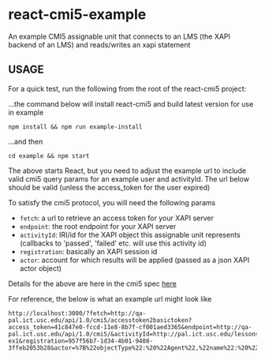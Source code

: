 # react-cmi5-example
An example CMI5 assignable unit that connects to an LMS (the XAPI backend of an LMS) and reads/writes an xapi statement

## USAGE

For a quick test, run the following from the root of the react-cmi5 project:

...the command below will install react-cmi5 and build latest version for use in example
```
npm install && npm run example-install
``` 
...and then
```
cd example && npm start
```

The above starts React, but you need to adjust the example url to include valid cmi5 query params for an example user and activityId. The url below should be valid (unless the access_token for the user expired)

To satisfy the cmi5 protocol, you will need the following params

- `fetch`: a url to retrieve an access token for your XAPI server
- `endpoint`: the root endpoint for your XAPI server
- `activityId`: IRI/id for the XAPI object this assignable unit represents (callbacks to 'passed', 'failed' etc. will use this activity id)
- `registration`: basically an XAPI session id
- `actor`: account for which results will be applied (passed as a json XAPI actor object)

Details for the above are here in the cmi5 spec [here](https://github.com/AICC/CMI-5_Spec_Current/blob/quartz/cmi5_spec.md#81-launch-method)

For reference, the below is what an example url might look like

```
http://localhost:3000/?fetch=http://qa-pal.ict.usc.edu/api/1.0/cmi5/accesstoken2basictoken?access_token=41c847e0-fccd-11e8-8b7f-cf001aed3365&endpoint=http://qa-pal.ict.usc.edu/api/1.0/cmi5/&activityId=http://pal.ict.usc.edu/lessons/cmi5-ex1&registration=957f56b7-1d34-4b01-9408-3ffeb2053b28&actor=%7B%22objectType%22:%20%22Agent%22,%22name%22:%20%22taflearner1%22,%22account%22:%20%7B%22homePage%22:%20%22http://pal.ict.usc.edu/xapi/users%22,%22name%22:%20%225c0eec7993c7cf001aed3365%22%7D%7D
```
